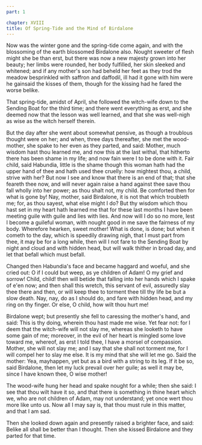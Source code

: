 ```yaml
---
part: 1

chapter: XVIII
title: Of Spring-Tide and the Mind of Birdalone
---
```


Now was the winter gone and the spring-tide come again, and with the blossoming of the earth blossomed Birdalone also. Nought sweeter of flesh might she be than erst, but there was now a new majesty grown into her beauty; her limbs were rounded, her body fulfilled, her skin sleeked and whitened; and if any mother's son had beheld her feet as they trod the meadow besprinkled with saffron and daffodil, ill had it gone with him were he gainsaid the kisses of them, though for the kissing had he fared the worse belike.

That spring-tide, amidst of April, she followed the witch-wife down to the Sending Boat for the third time; and there went everything as erst, and she deemed now that the lesson was well learned, and that she was well-nigh as wise as the witch herself therein.

But the day after she went about somewhat pensive, as though a troublous thought were on her; and when, three days thereafter, she met the wood-mother, she spake to her even as they parted, and said: Mother, much wisdom hast thou learned me, and now this at the last withal, that hitherto there has been shame in my life; and now fain were I to be done with it. Fair child, said Habundia, little is the shame though this woman hath had the upper hand of thee and hath used thee cruelly: how mightest thou, a child, strive with her? But now I see and know that there is an end of that; that she feareth thee now, and will never again raise a hand against thee save thou fall wholly into her power; as thou shalt not, my child. Be comforted then for what is gone by! Nay, mother, said Birdalone, it is not that which troubleth me; for, as thou sayest, what else might I do? But thy wisdom which thou hast set in my heart hath learned me that for these last months I have been meeting guile with guile and lies with lies. And now will I do so no more, lest I become a guileful woman, with nought good in me save the fairness of my body. Wherefore hearken, sweet mother! What is done, is done; but when it cometh to the day, which is speedily drawing nigh, that I must part from thee, it may be for a long while, then will I not fare to the Sending Boat by night and cloud and with hidden head, but will walk thither in broad day, and let that befall which must befall.

Changed then Habundia's face and became haggard and woeful, and she cried out: O if I could but weep, as ye children of Adam! O my grief and sorrow! Child, child! then will betide that falling into her hands which I spake of e'en now; and then shall this wretch, this servant of evil, assuredly slay thee there and then, or will keep thee to torment thee till thy life be but a slow death. Nay, nay, do as I should do, and fare with hidden head, and my ring on thy finger. Or else, O child, how wilt thou hurt me!

Birdalone wept; but presently she fell to caressing the mother's hand, and said: This is thy doing, wherein thou hast made me wise. Yet fear not: for I deem that the witch-wife will not slay me, whereas she looketh to have some gain of me; moreover, in the evil of her heart is mingled some love toward me, whereof, as erst I told thee, I have a morsel of compassion. Mother, she will not slay me; and I say that she shall not torment me, for I will compel her to slay me else. It is my mind that she will let me go. Said the mother: Yea, mayhappen, yet but as a bird with a string to its leg. If it be so, said Birdalone, then let my luck prevail over her guile; as well it may be, since I have known thee, O wise mother!

The wood-wife hung her head and spake nought for a while; then she said: I see that thou wilt have it so, and that there is something in thine heart which we, who are not children of Adam, may not understand; yet once wert thou more like unto us. Now all I may say is, that thou must rule in this matter, and that I am sad.

Then she looked down again and presently raised a brighter face, and said: Belike all shall be better than I thought. Then she kissed Birdalone and they parted for that time.
